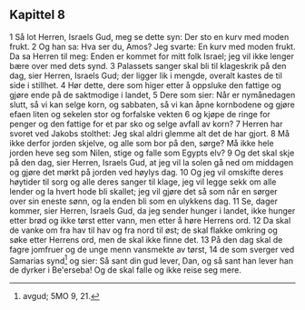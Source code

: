 ## Kapittel 8

1 Så lot Herren, Israels Gud, meg se dette syn: Der sto en kurv med moden frukt.
2 Og han sa: Hva ser du, Amos? Jeg svarte: En kurv med moden frukt. Da sa Herren til meg: Enden er kommet for mitt folk Israel; jeg vil ikke lenger bære over med dets synd.
3 Palassets sanger skal bli til klageskrik på den dag, sier Herren, Israels Gud; der ligger lik i mengde, overalt kastes de til side i stillhet.
4 Hør dette, dere som higer etter å oppsluke den fattige og gjøre ende på de saktmodige i landet,
5 Dere som sier: Når er nymånedagen slutt, så vi kan selge korn, og sabbaten, så vi kan åpne kornbodene og gjøre efaen liten og sekelen stor og forfalske vekten
6 og kjøpe de ringe for penger og den fattige for et par sko og selge avfall av korn?
7 Herren har svoret ved Jakobs stolthet: Jeg skal aldri glemme alt det de har gjort.
8 Må ikke derfor jorden skjelve, og alle som bor på den, sørge? Må ikke hele jorden heve seg som Nilen, stige og falle som Egypts elv?
9 Og det skal skje på den dag, sier Herren, Israels Gud, at jeg vil la solen gå ned om middagen og gjøre det mørkt på jorden ved høylys dag.
10 Og jeg vil omskifte deres høytider til sorg og alle deres sanger til klage, jeg vil legge sekk om alle lender og la hvert hode bli skallet; jeg vil gjøre det så som når en sørger over sin eneste sønn, og la enden bli som en ulykkens dag.
11 Se, dager kommer, sier Herren, Israels Gud, da jeg sender hunger i landet, ikke hunger etter brød og ikke tørst etter vann, men etter å høre Herrens ord.
12 Da skal de vanke om fra hav til hav og fra nord til øst; de skal flakke omkring og søke etter Herrens ord, men de skal ikke finne det.
13 På den dag skal de fagre jomfruer og de unge menn vansmekte av tørst,
14 de som sverger ved Samarias synd[^1] og sier: Så sant din gud lever, Dan, og så sant han lever han de dyrker i Be'erseba! Og de skal falle og ikke reise seg mere.

[^1]:  avgud; 5MO 9, 21.
